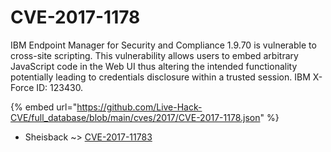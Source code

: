 # CVE-2017-1178

IBM Endpoint Manager for Security and Compliance 1.9.70 is vulnerable to cross-site scripting. This vulnerability allows users to embed arbitrary JavaScript code in the Web UI thus altering the intended functionality potentially leading to credentials disclosure within a trusted session. IBM X-Force ID: 123430.

{% embed url="https://github.com/Live-Hack-CVE/full_database/blob/main/cves/2017/CVE-2017-1178.json" %}


* Sheisback ~> [CVE-2017-11783](https://www.alice-snow.ru/2017/database/cve-2017-1178/cve-2017-11783-sheisback)